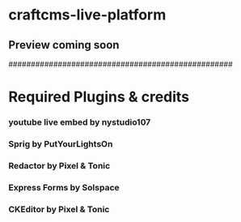 # craftcms-live-platform

## Preview coming soon
##################################################


# Required Plugins & credits

###  youtube live embed by nystudio107
###  Sprig by PutYourLightsOn
###  Redactor by Pixel & Tonic
###  Express Forms by Solspace
###  CKEditor by Pixel & Tonic
